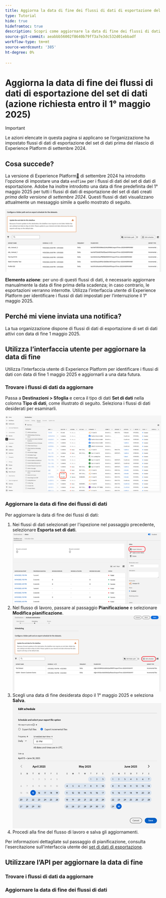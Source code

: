 ```yaml
---
title: Aggiorna la data di fine dei flussi di dati di esportazione del set di dati (azione richiesta entro il 1° maggio 2025)
type: Tutorial
hide: true
hidefromtoc: true
description: Scopri come aggiornare la data di fine dei flussi di dati di esportazione del set di dati con la data di fine corrente del 1° maggio 2025.
source-git-commit: aeabbb56002f8640b79ff3a7e3dc532d01ebbadf
workflow-type: tm+mt
source-wordcount: '385'
ht-degree: 0%

---
```



# Aggiorna la data di fine dei flussi di dati di esportazione del set di dati (azione richiesta entro il 1° maggio 2025)

>[!IMPORTANT]
>
>Le azioni elencate in questa pagina si applicano se l’organizzazione ha impostato flussi di dati di esportazione del set di dati prima del rilascio di Experience Platform di settembre 2024.

## Cosa succede?

La versione di Experience Platform[&#128279;](/help/release-notes/latest/latest.md#destinations) di settembre 2024 ha introdotto l&#39;opzione di impostare una data `endTime` per i flussi di dati del set di dati di esportazione. Adobe ha inoltre introdotto una data di fine predefinita del 1° maggio 2025 per tutti i flussi di dati di esportazione del set di dati creati *prima della versione di settembre 2024*. Questi flussi di dati visualizzano attualmente un messaggio simile a quello mostrato di seguito.

![Notifica dell&#39;interfaccia utente sulla necessità di aggiornare la data di fine del flusso di dati del set di dati di esportazione.](/help/destinations/assets/ui/export-datasets/update-end-date.png)

**Elemento azione**: per uno di questi flussi di dati, è necessario aggiornare manualmente la data di fine prima della scadenza; in caso contrario, le esportazioni verranno interrotte. Utilizza l’interfaccia utente di Experience Platform per identificare i flussi di dati impostati per l’interruzione il 1° maggio 2025.

## Perché mi viene inviata una notifica?

La tua organizzazione dispone di flussi di dati di esportazione di set di dati attivi con data di fine 1 maggio 2025.

## Utilizza l’interfaccia utente per aggiornare la data di fine

Utilizza l’interfaccia utente di Experience Platform per identificare i flussi di dati con data di fine 1 maggio 2025 e aggiornarli a una data futura.

### Trovare i flussi di dati da aggiornare

Passa a **Destinazioni > Sfoglia** e cerca il tipo di dati **Set di dati** nella colonna **Tipo di dati**, come illustrato di seguito. Seleziona i flussi di dati desiderati per esaminarli.

![Flussi di dati di esportazione del set di dati evidenziati nella scheda Sfoglia.](/help/destinations/assets/ui/export-datasets/view-dataset-dataflows.png)

### Aggiornare la data di fine dei flussi di dati

Per aggiornare la data di fine dei flussi di dati:

1. Nei flussi di dati selezionati per l&#39;ispezione nel passaggio precedente, selezionare **Esporta set di dati**.
   ![Il controllo Esporta set di dati è evidenziato nella scheda Sfoglia.](/help/destinations/assets/ui/export-datasets/export-datasets-control-highlighted.png)
2. Nel flusso di lavoro, passare al passaggio **Pianificazione** e selezionare **Modifica pianificazione**.
   ![Il controllo Modifica pianificazione è evidenziato nel passaggio Pianificazione.](/help/destinations/assets/ui/export-datasets/edit-schedule-control-highlighted.png)
3. Scegli una data di fine desiderata dopo il 1° maggio 2025 e seleziona **Salva**.
   ![Selezionare il controllo della data di fine evidenziato nel passaggio Pianificazione.](/help/destinations/assets/ui/export-datasets/select-end-date.png)
4. Procedi alla fine del flusso di lavoro e salva gli aggiornamenti.

Per informazioni dettagliate sul passaggio di pianificazione, consulta l&#39;esercitazione sull&#39;interfaccia utente dei [set di dati di esportazione](/help/destinations/api/export-datasets.md#scheduling).

## Utilizzare l’API per aggiornare la data di fine

### Trovare i flussi di dati da aggiornare

### Aggiornare la data di fine dei flussi di dati
